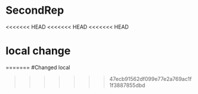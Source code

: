 # SecondRep
<<<<<<< HEAD
<<<<<<< HEAD
<<<<<<< HEAD
# local change
=======
#Changed local
>>>>>>> 47ecb91562df099e77e2a769ac1f1f3887855dbd
